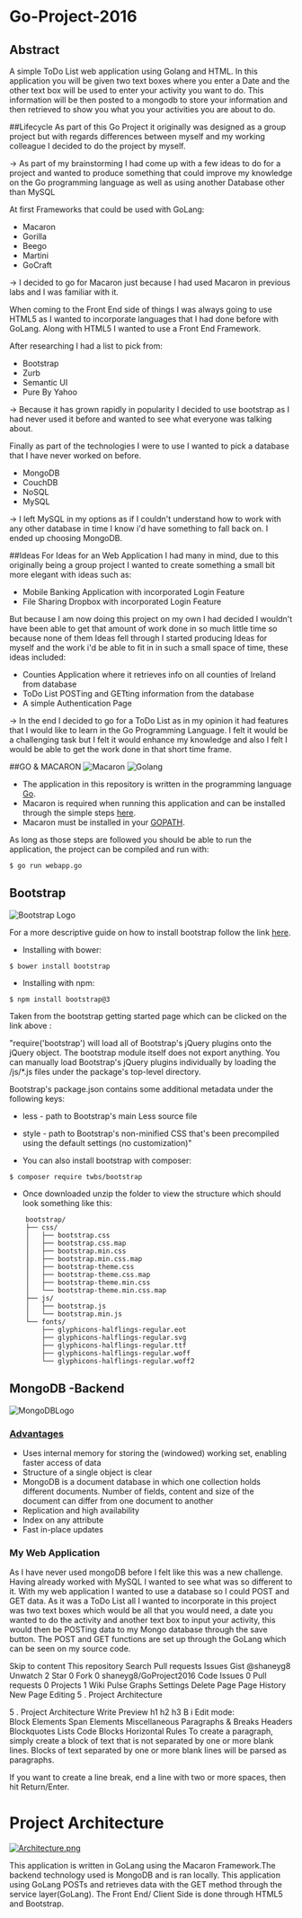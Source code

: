 # Go-Project-2016
## Abstract
A simple ToDo List web application using Golang and HTML. In this application you will be given two text boxes where you enter a Date and the other text box will be used to enter your activity you want to do. This information will be then posted to a mongodb to store your information and then retrieved to show you what you your activities you are about to do. 

##Lifecycle
As part of this Go Project it originally was designed as a group project but with regards differences between myself and my working colleague I decided to do the project by myself.

-> As part of my brainstorming I had come up with a few ideas to do for a project and wanted to produce something that could improve my knowledge on the Go programming language as well as using another Database other than MySQL

At first Frameworks that could be used with GoLang:
* Macaron
* Gorilla
* Beego
* Martini
* GoCraft

-> I decided to go for Macaron just because I had used Macaron in previous labs and I was familiar with it.

When coming to the Front End side of things I was always going to use HTML5 as I wanted to incorporate languages that I had done before with GoLang. Along with HTML5 I wanted to use a Front End Framework.

After researching I had a list to pick from:
* Bootstrap
* Zurb
* Semantic UI
* Pure By Yahoo

-> Because it has grown rapidly in popularity I decided to use bootstrap as I had never used it before and wanted to see what everyone was talking about. 

Finally as part of the technologies I were to use I wanted to pick a database that I have never worked on before.
* MongoDB
* CouchDB
* NoSQL
* MySQL

-> I left MySQL in my options as if I couldn't understand how to work with any other database in time I know i'd have something to fall back on. I ended up choosing MongoDB.

##Ideas
For Ideas for an Web Application I had many in mind, due to this originally being a group project I wanted to create something a small bit more elegant with ideas such as:
* Mobile Banking Application with incorporated Login Feature 
* File Sharing Dropbox with incorporated Login Feature

But because I am now doing this project on my own I had decided I wouldn't have been able to get that amount of work done in so much little time so because none of them Ideas fell through I started producing Ideas for myself and the work i'd be able to fit in in such a small space of time, these ideas included:
* Counties Application where it retrieves info on all counties of Ireland from database
* ToDo List POSTing and GETting information from the database
* A simple Authentication Page 

-> In the end I decided to go for a ToDo List as in my opinion it had features that I would like to learn in the Go Programming Language. I felt it would be a challenging task but I felt it would enhance my knowledge and also I felt I would be able to get the work done in that short time frame.  

##GO & MACARON
![Macaron](https://raw.githubusercontent.com/go-macaron/macaron/v1/macaronlogo.png) ![Golang](https://2.bp.blogspot.com/-Yt5QMzQYEoQ/V-Y48KZ0NyI/AAAAAAAAAAY/7_cgxeVqIb8GcVMibMLuZSIgh7O8p9zjQCLcB/s1600/go.png)
* The application in this repository is written in the programming language [Go](https://golang.org/). 
* Macaron is required when running this application and can be installed through the simple steps [here](https://go-macaron.com/). 
* Macaron must be installed in your [GOPATH](https://golang.org/doc/code.html#GOPATH).

As long as those steps are followed you should be able to run the application, the project can be compiled and run with:

`$ go run webapp.go`

## Bootstrap
![Bootstrap Logo](http://www.allosamerica.com/wp-content/uploads/2015/10/bootstrap-logo.png)

For a more descriptive guide on how to install bootstrap follow the link [here](http://getbootstrap.com/getting-started/).

* Installing with bower:
 
`$ bower install bootstrap`

* Installing with npm:

`$ npm install bootstrap@3`

Taken from the bootstrap getting started page which can be clicked on the link above :

"require('bootstrap') will load all of Bootstrap's jQuery plugins onto the jQuery object. The bootstrap module itself does not export anything. You can manually load Bootstrap's jQuery plugins individually by loading the /js/*.js files under the package's top-level directory.

Bootstrap's package.json contains some additional metadata under the following keys:

* less - path to Bootstrap's main Less source file
* style - path to Bootstrap's non-minified CSS that's been precompiled using the default settings (no customization)"

* You can also install bootstrap with composer:

`$ composer require twbs/bootstrap`

* Once downloaded unzip the folder to view the structure which should look something like this:
```
    bootstrap/
    ├── css/
    │   ├── bootstrap.css
    │   ├── bootstrap.css.map
    │   ├── bootstrap.min.css
    │   ├── bootstrap.min.css.map
    │   ├── bootstrap-theme.css
    │   ├── bootstrap-theme.css.map
    │   ├── bootstrap-theme.min.css
    │   └── bootstrap-theme.min.css.map
    ├── js/
    │   ├── bootstrap.js
    │   └── bootstrap.min.js
    └── fonts/
        ├── glyphicons-halflings-regular.eot
        ├── glyphicons-halflings-regular.svg
        ├── glyphicons-halflings-regular.ttf
        ├── glyphicons-halflings-regular.woff
        └── glyphicons-halflings-regular.woff2
```
## MongoDB -Backend
![MongoDBLogo](https://upload.wikimedia.org/wikipedia/en/thumb/4/45/MongoDB-Logo.svg/640px-MongoDB-Logo.svg.png)

### [Advantages](https://www.tutorialspoint.com/mongodb/mongodb_advantages.htm)

* Uses internal memory for storing the (windowed) working set, enabling faster access of data
* Structure of a single object is clear
* MongoDB is a document database in which one collection holds different documents. Number of fields, content and size of the document can differ from one document to another
* Replication and high availability
* Index on any attribute
* Fast in-place updates

### My Web Application

As I have never used mongoDB before I felt like this was a new challenge. Having already worked with MySQL I wanted to see what was so different to it. With my web application I wanted to use a database so I could POST and GET data. As it was a ToDo List all I wanted to incorporate in this project was two text boxes which would be all that you would need, a date you wanted to do the activity and another text box to input your activity, this would then be POSTing data to my Mongo database through the save button. The POST and GET functions are set up through the GoLang which can be seen on my source code. 

Skip to content
This repository
Search
Pull requests
Issues
Gist
 @shaneyg8
 Unwatch 2
  Star 0
  Fork 0 shaneyg8/GoProject2016
 Code  Issues 0  Pull requests 0  Projects 1  Wiki  Pulse  Graphs  Settings
 Delete Page Page History New Page
Editing 5 . Project Architecture
 
5 . Project Architecture
Write  Preview
h1 h2 h3      B i        Edit mode:  
Block Elements
Span Elements
Miscellaneous
Paragraphs & Breaks
Headers
Blockquotes
Lists
Code Blocks
Horizontal Rules
To create a paragraph, simply create a block of text that is not separated by one or more blank lines. Blocks of text separated by one or more blank lines will be parsed as paragraphs.

If you want to create a line break, end a line with two or more spaces, then hit Return/Enter.


# Project Architecture

[![Architecture.png](https://s21.postimg.org/yn3avt20n/Architecture.png)](https://postimg.org/image/rjvfg6wkz/)

This application is written in GoLang using the Macaron Framework.The backend technology used is MongoDB and is ran locally. This application using GoLang POSTs and retrieves data with the GET method through the service layer(GoLang). The Front End/ Client Side is done through HTML5 and Bootstrap. 
